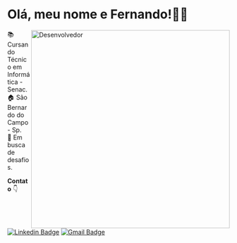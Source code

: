 
# Olá, meu nome e Fernando!👋🏼
<img src="https://imgur.com/wQggkgV.png" width="450px" align="right" alt="Desenvolvedor" style="max-width:100%;">
<p align="left"> 

📚 Cursando Técnico em Informática - Senac.<br>
🏠 São Bernardo do Campo - Sp.<br>
💼 Em busca de desafios.
</p>

 **Contato** 👇
 
[![Linkedin Badge](https://img.shields.io/badge/-Fernando%20Fragassi-blue?style=flat-square&logo=Linkedin&logoColor=white&link=https://www.linkedin.com/in/fernandofragassi/)](https://www.linkedin.com/in/fernandofragassi) [![Gmail Badge](https://img.shields.io/badge/-Fernando%20Fragassi-c14438?style=flat-square&logo=Gmail&logoColor=white&link=mailto:fernandofragassi@gmail.com)](mailto:fernanofrgassi@gmail.com)
